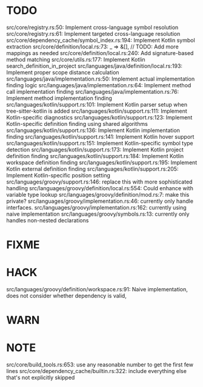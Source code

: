 # TODO
src/core/registry.rs:50: Implement cross-language symbol resolution
src/core/registry.rs:61: Implement targeted cross-language resolution
src/core/dependency_cache/symbol_index.rs:194: Implement Kotlin symbol extraction
src/core/definition/local.rs:73:                _ => &[], // TODO: Add more mappings as needed
src/core/definition/local.rs:240: Add signature-based method matching
src/core/utils.rs:177: Implement Kotlin search_definition_in_project
src/languages/java/definition/local.rs:193: Implement proper scope distance calculation
src/languages/java/implementation.rs:50: Implement actual implementation finding logic
src/languages/java/implementation.rs:64: Implement method call implementation finding
src/languages/java/implementation.rs:76: Implement method implementation finding
src/languages/kotlin/support.rs:101: Implement Kotlin parser setup when tree-sitter-kotlin is added
src/languages/kotlin/support.rs:111: Implement Kotlin-specific diagnostics
src/languages/kotlin/support.rs:123: Implement Kotlin-specific definition finding using shared algorithms
src/languages/kotlin/support.rs:136: Implement Kotlin implementation finding
src/languages/kotlin/support.rs:141: Implement Kotlin hover support
src/languages/kotlin/support.rs:151: Implement Kotlin-specific symbol type detection
src/languages/kotlin/support.rs:173: Implement Kotlin project definition finding
src/languages/kotlin/support.rs:184: Implement Kotlin workspace definition finding
src/languages/kotlin/support.rs:195: Implement Kotlin external definition finding
src/languages/kotlin/support.rs:205: Implement Kotlin-specific position setting
src/languages/groovy/support.rs:146: replace this with more sophisticated handling
src/languages/groovy/definition/local.rs:554: Could enhance with variable type lookup
src/languages/groovy/definition/mod.rs:7: make this private?
src/languages/groovy/implementation.rs:46: currently only handle interfaces.
src/languages/groovy/implementation.rs:162: currently using naive implementation
src/languages/groovy/symbols.rs:13: currently only handles non-nested declarations

# FIXME

# HACK
src/languages/groovy/definition/workspace.rs:91: Naive implementation, does not consider whether dependency is valid,

# WARN

# NOTE
src/core/build_tools.rs:653: use any reasonable number to get the first few lines
src/core/dependency_cache/builtin.rs:322: include everything else that's not explicitly skipped
